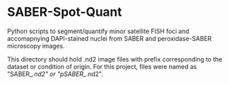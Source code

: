 # SABER-Spot-Quant
Python scripts to segment/quantify minor satellite FISH foci and accomapnying DAPI-stained nuclei from SABER and peroxidase-SABER microscopy images.

This directory should hold .nd2 image files with prefix corresponding to the dataset or condition of origin. For this project, files were named as "SABER_*.nd2" or "pSABER_*.nd2".
